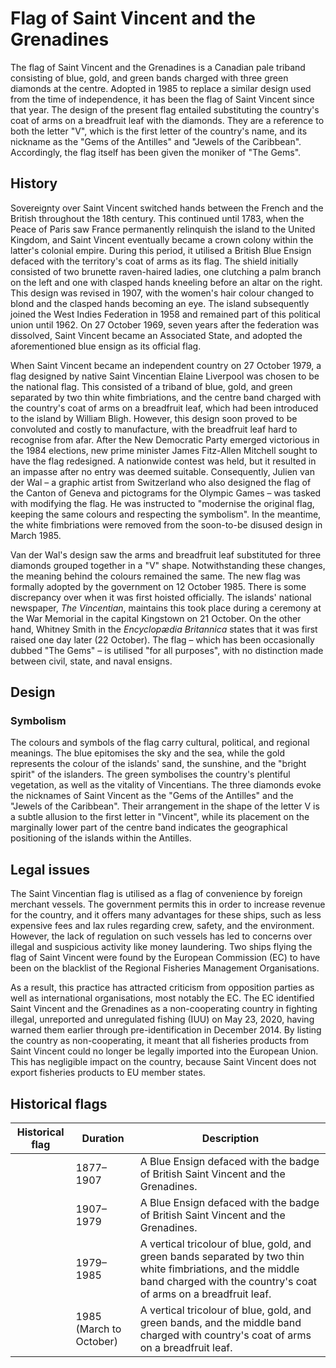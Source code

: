 # Flag of Saint Vincent and the Grenadines

The flag of Saint Vincent and the Grenadines is a Canadian pale triband consisting of blue, gold, and green bands charged with three green diamonds at the centre. Adopted in 1985 to replace a similar design used from the time of independence, it has been the flag of Saint Vincent since that year. The design of the present flag entailed substituting the country's coat of arms on a breadfruit leaf with the diamonds. They are a reference to both the letter "V", which is the first letter of the country's name, and its nickname as the "Gems of the Antilles" and "Jewels of the Caribbean". Accordingly, the flag itself has been given the moniker of "The Gems".

## History

Sovereignty over Saint Vincent switched hands between the French and the British throughout the 18th century. This continued until 1783, when the Peace of Paris saw France permanently relinquish the island to the United Kingdom, and Saint Vincent eventually became a crown colony within the latter's colonial empire. During this period, it utilised a British Blue Ensign defaced with the territory's coat of arms as its flag. The shield initially consisted of two brunette raven-haired ladies, one clutching a palm branch on the left and one with clasped hands kneeling before an altar on the right. This design was revised in 1907, with the women's hair colour changed to blond and the clasped hands becoming an eye. The island subsequently joined the West Indies Federation in 1958 and remained part of this political union until 1962. On 27 October 1969, seven years after the federation was dissolved, Saint Vincent became an Associated State, and adopted the aforementioned blue ensign as its official flag.

When Saint Vincent became an independent country on 27 October 1979, a flag designed by native Saint Vincentian Elaine Liverpool was chosen to be the national flag. This consisted of a triband of blue, gold, and green separated by two thin white fimbriations, and the centre band charged with the country's coat of arms on a breadfruit leaf, which had been introduced to the island by William Bligh. However, this design soon proved to be convoluted and costly to manufacture, with the breadfruit leaf hard to recognise from afar. After the New Democratic Party emerged victorious in the 1984 elections, new prime minister James Fitz-Allen Mitchell sought to have the flag redesigned. A nationwide contest was held, but it resulted in an impasse after no entry was deemed suitable. Consequently, Julien van der Wal – a graphic artist from Switzerland who also designed the flag of the Canton of Geneva and pictograms for the Olympic Games – was tasked with modifying the flag. He was instructed to "modernise the original flag, keeping the same colours and respecting the symbolism". In the meantime, the white fimbriations were removed from the soon-to-be disused design in March 1985.

Van der Wal's design saw the arms and breadfruit leaf substituted for three diamonds grouped together in a "V" shape. Notwithstanding these changes, the meaning behind the colours remained the same. The new flag was formally adopted by the government on 12 October 1985. There is some discrepancy over when it was first hoisted officially. The islands' national newspaper, *The Vincentian*, maintains this took place during a ceremony at the War Memorial in the capital Kingstown on 21 October. On the other hand, Whitney Smith in the *Encyclopædia Britannica* states that it was first raised one day later (22 October). The flag – which has been occasionally dubbed "The Gems" – is utilised "for all purposes", with no distinction made between civil, state, and naval ensigns.

## Design

### Symbolism

The colours and symbols of the flag carry cultural, political, and regional meanings. The blue epitomises the sky and the sea, while the gold represents the colour of the islands' sand, the sunshine, and the "bright spirit" of the islanders. The green symbolises the country's plentiful vegetation, as well as the vitality of Vincentians. The three diamonds evoke the nicknames of Saint Vincent as the "Gems of the Antilles" and the "Jewels of the Caribbean". Their arrangement in the shape of the letter V is a subtle allusion to the first letter in "Vincent", while its placement on the marginally lower part of the centre band indicates the geographical positioning of the islands within the Antilles.

## Legal issues

The Saint Vincentian flag is utilised as a flag of convenience by foreign merchant vessels. The government permits this in order to increase revenue for the country, and it offers many advantages for these ships, such as less expensive fees and lax rules regarding crew, safety, and the environment. However, the lack of regulation on such vessels has led to concerns over illegal and suspicious activity like money laundering. Two ships flying the flag of Saint Vincent were found by the European Commission (EC) to have been on the blacklist of the Regional Fisheries Management Organisations.

As a result, this practice has attracted criticism from opposition parties as well as international organisations, most notably the EC. The EC identified Saint Vincent and the Grenadines as a non-cooperating country in fighting illegal, unreported and unregulated fishing (IUU) on May 23, 2020, having warned them earlier through pre-identification in December 2014. By listing the country as non-cooperating, it meant that all fisheries products from Saint Vincent could no longer be legally imported into the European Union. This has negligible impact on the country, because Saint Vincent does not export fisheries products to EU member states.

## Historical flags

| Historical flag | Duration                | Description                                                                                                                                                                     |
| --------------- | ----------------------- | ------------------------------------------------------------------------------------------------------------------------------------------------------------------------------- |
|                 | 1877–1907               | A Blue Ensign defaced with the badge of British Saint Vincent and the Grenadines.                                                                                               |
|                 | 1907–1979               | A Blue Ensign defaced with the badge of British Saint Vincent and the Grenadines.                                                                                               |
|                 | 1979–1985               | A vertical tricolour of blue, gold, and green bands separated by two thin white fimbriations, and the middle band charged with the country's coat of arms on a breadfruit leaf. |
|                 | 1985 (March to October) | A vertical tricolour of blue, gold, and green bands, and the middle band charged with country's coat of arms on a breadfruit leaf.                                              |
